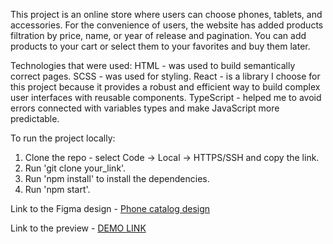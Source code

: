 This project is an online store where users can choose phones, tablets, and accessories.
For the convenience of users, the website has added products filtration by price, name, or year of release and pagination. You can add products to your cart or select them to your favorites and buy them later.

Technologies that were used:
HTML - was used to build semantically correct pages.
SCSS - was used for styling.
React - is a library I choose for this project because it provides a robust and efficient way to build complex user interfaces with reusable components.
TypeScript - helped me to avoid errors connected with variables types and make JavaScript more predictable.

To run the project locally:

1. Clone the repo - select Code -> Local -> HTTPS/SSH and copy the link.
2. Run 'git clone your_link'.
3. Run 'npm install' to install the dependencies.
4. Run 'npm start'.

Link to the Figma design - [Phone catalog design](<https://www.figma.com/file/FRxncC4lfyhs6og1L6FGEU/Phone-catalog-(V2)-Rounded-Style-2?node-id=0%3A1>)

Link to the preview - [DEMO LINK](https://vinogradova8.github.io/react_phone_catalog/)
